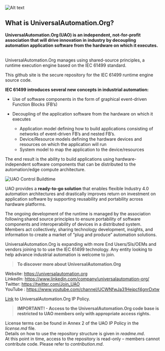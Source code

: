 ![Alt text](https://universalautomation.org/app/themes/UniversalAutomation/build/images/logo.svg?id=a1a2950c226477a79ca24ae6c3e1929c)

## What is UniversalAutomation.Org?

**UniversalAutomation.Org (UAO) is an independent, not-for-profit association that will drive innovation in industry by decoupling automation application software from the hardware on which it executes.**
  

UniversalAutomation.Org manages using shared-source principles, a runtime execution engine based on the IEC 61499 standard.

This github site is the secure repository for the IEC 61499 runtime engine source code.

**IEC 61499 introduces several new concepts in industrial automation:**

* Use of software components in the form of graphical event-driven Function Blocks (FB’s)
* Decoupling of the application software from the hardware on which it executes

   - Application model defining how to build applications consisting of networks of event-driven FB’s and nested FB’s.
   - Device/Resource models defining the hardware devices and resources on which the application will run
   - System model to map the application to the device/resources
   
The end result is the ability to build applications using hardware-independent software components that can be distributed to the automation/edge compute architecture.

![UAO Control Buildtime](https://universalautomation.org/app/uploads/2022/11/RunTimeExecutionEngine_for_web.png)

UAO provides a **ready-to-go solution** that enables flexible Industry 4.0 automation architectures and drastically improves return on investment on application software by supporting reusability and portability across hardware platforms.  

The ongoing development of the runtime is managed by the association following shared source principles to ensure portability of software components and interoperability of devices in a distributed system. Members act collectively, sharing technology development, insights, and information to create a market of “plug and produce” automation solutions.

UniversalAutomation.Org is expanding with more End Users/SIs/OEMs and vendors joining to to use the IEC 61499 technology. Any entity looking to help advance industrial automation is welcome to join.


>**To discover more about UniversalAutomation.Org**

Website: https://universalautomation.org  
LinkedIn: https://www.linkedin.com/company/universalautomation-org/  
Twitter: https://twitter.com/Join_UAO  
YouTube : https://www.youtube.com/channel/UCWNfwJa31Hejpcf4gnrDxtw

[Link](https://github.com/universalautomationorg/.github/blob/main/UAO%20IP%20Policy.md) to UniversalAutomation.Org IP Policy.
  
>**IMPORTANT! - Access to the UniversalAutomation.Org code base is restricted to UAO members only with appropriate access rights.**

License terms can be found in Annex 2 of the UAO IP Policy in the *license.md* file.  
Details on how to use the repository structure is given in *readme.md*.  
At this point in time, access to the repository is read-only – members cannot contribute code. Please refer to *contribution.md*.

